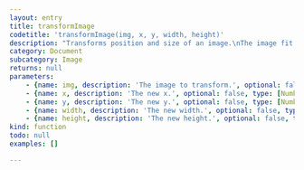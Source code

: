 ```yaml
---
layout: entry
title: transformImage
codetitle: 'transformImage(img, x, y, width, height)'
description: "Transforms position and size of an image.\nThe image fit options are always \"contentToFrame\"."
category: Document
subcategory: Image
returns: null
parameters:
    - {name: img, description: 'The image to transform.', optional: false, type: [Graphic]}
    - {name: x, description: 'The new x.', optional: false, type: [Number]}
    - {name: y, description: 'The new y.', optional: false, type: [Number]}
    - {name: width, description: 'The new width.', optional: false, type: [Number]}
    - {name: height, description: 'The new height.', optional: false, type: [Number]}
kind: function
todo: null
examples: []

---
```

